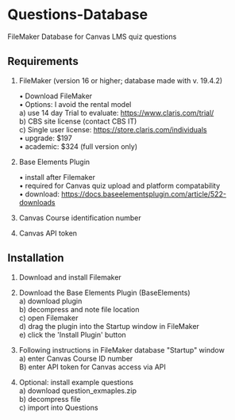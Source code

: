 # Questions-Database
FileMaker Database for Canvas LMS quiz questions

## Requirements

1) FileMaker (version 16 or higher; database made with v. 19.4.2)<br />

	• Download FileMaker<br />
	• Options: I avoid the rental model <br />
		a) use 14 day Trial to evaluate: https://www.claris.com/trial/<br />
		b) CBS site license (contact CBS IT)<br />
		c) Single user license: https://store.claris.com/individuals<br />
			• upgrade: $197<br />
			• academic: $324 (full version only)<br />
2) Base Elements Plugin<br />

	• install after Filemaker<br />
	• required for Canvas quiz upload and platform compatability<br />
	• download: https://docs.baseelementsplugin.com/article/522-downloads<br />

3) Canvas Course identification number<br />
4) Canvas API token<br />



## Installation<br />

1) Download and install Filemaker<br />
2) Download the Base Elements Plugin (BaseElements)<br />
	a) download plugin<br />
	b) decompress and note file location<br />
	c) open Filemaker<br />
	d) drag the plugin into the Startup window in FileMaker<br />
	e) click the 'Install Plugin' button<br />
3) Following instructions in FileMaker database "Startup" window<br />
	a) enter Canvas Course ID number<br />
	B) enter API token for Canvas access via API<br />

4) Optional: install example questions<br />
	a) download question_exmaples.zip<br />
	b) decompress file<br />
	c) import into Questions<br />
